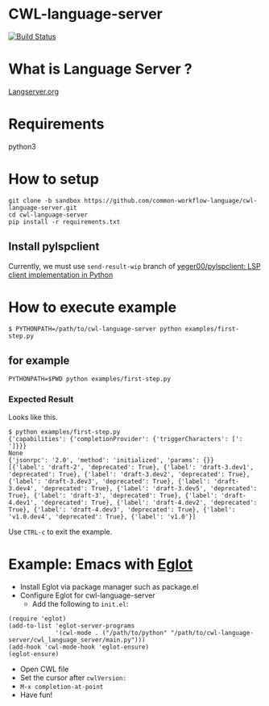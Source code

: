 # CWL-language-server

[![Build Status](https://travis-ci.org/common-workflow-language/cwl-language-server.svg?branch=master)](https://travis-ci.org/common-workflow-language/cwl-language-server)

# What is Language Server ?

[Langserver\.org](https://langserver.org/)

# Requirements

python3

# How to setup

```console
git clone -b sandbox https://github.com/common-workflow-language/cwl-language-server.git
cd cwl-language-server
pip install -r requirements.txt
```

## Install pylspclient

Currently, we must use `send-result-wip` branch of [yeger00/pylspclient: LSP client implementation in Python](https://github.com/yeger00/pylspclient/)

# How to execute example

```console
$ PYTHONPATH=/path/to/cwl-language-server python examples/first-step.py
```

## for example

```
PYTHONPATH=$PWD python examples/first-step.py
```

### Expected Result

Looks like this.

```console
$ python examples/first-step.py
{'capabilities': {'completionProvider': {'triggerCharacters': [': ']}}}
None
{'jsonrpc': '2.0', 'method': 'initialized', 'params': {}}
[{'label': 'draft-2', 'deprecated': True}, {'label': 'draft-3.dev1', 'deprecated': True}, {'label': 'draft-3.dev2', 'deprecated': True}, {'label': 'draft-3.dev3', 'deprecated': True}, {'label': 'draft-3.dev4', 'deprecated': True}, {'label': 'draft-3.dev5', 'deprecated': True}, {'label': 'draft-3', 'deprecated': True}, {'label': 'draft-4.dev1', 'deprecated': True}, {'label': 'draft-4.dev2', 'deprecated': True}, {'label': 'draft-4.dev3', 'deprecated': True}, {'label': 'v1.0.dev4', 'deprecated': True}, {'label': 'v1.0'}]
```

Use `CTRL-c` to exit the example.

# Example: Emacs with [Eglot](https://github.com/joaotavora/eglot)

- Install Eglot via package manager such as package.el
- Configure Eglot for cwl-language-server
  - Add the following to `init.el`:
```elisp
(require 'eglot)
(add-to-list 'eglot-server-programs
             '(cwl-mode . ("/path/to/python" "/path/to/cwl-language-server/cwl_language_server/main.py")))
(add-hook 'cwl-mode-hook 'eglot-ensure)
(eglot-ensure)
```
- Open CWL file
- Set the cursor after `cwlVersion: `
- `M-x completion-at-point`
- Have fun!
